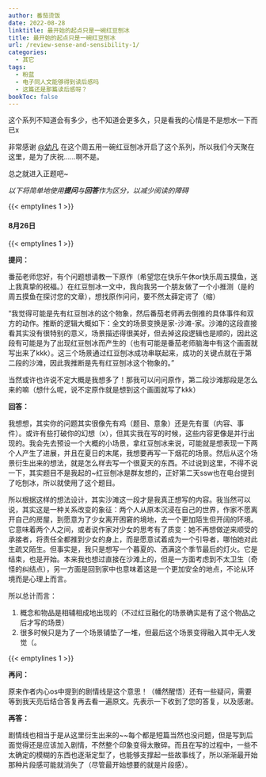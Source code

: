 ```yaml
---
author: 番茄烫饭
date: 2022-08-28
linktitle: 最开始的起点只是一碗红豆刨冰
title: 最开始的起点只是一碗红豆刨冰
url: /review-sense-and-sensibility-1/
categories:
  - 其它
tags:
  - 粉蓝
  - 电子同人文能够得到读后感吗
  - 这篇还是那篇读后感呀？
bookToc: false
---
```


这个系列不知道会有多少，也不知道会更多久，只是看我的心情是不是想水一下而已x

非常感谢 [@幼凡](https://youfan99.lofter.com/) 在这个周五用一碗红豆刨冰开启了这个系列，所以我们今天聚在这里，是为了庆祝……啊不是。

总之就进入正题吧~

<!--more-->

*以下将简单地使用**提问**与**回答**作为区分，以减少阅读的障碍*

{{< emptylines 1 >}}

#### **8月26日**

{{< emptylines 1 >}}

**提问：**

番茄老师您好，有个问题想请教一下原作（希望您在快乐午休or快乐周五摸鱼，送上我真挚的祝福。）在红豆刨冰一文中，我向我另一个朋友做了一个小推测（是的周五摸鱼在探讨您的文章），想找原作问问，要不然太薛定谔了（缩）

“我觉得可能是先有红豆刨冰的这个物象，然后番茄老师再去倒推的具体事件和双方的动作。推断的逻辑大概如下：全文的场景变换是家-沙滩-家。沙滩的这段直接看其实没有很特别的意义，场景描述得很美好，但去掉这段逻辑也是顺的，因此这段有可能是为了出现红豆刨冰而产生的（也有可能是番茄老师脑海中有这个画面就写出来了kkk）。这三个场景通过红豆刨冰成功串联起来，成功的关键点就在于第二段的沙滩，因此我推断是先有红豆刨冰这个物象的。”

当然或许也许说不定大概是我想多了！那我可以问问原作，第二段沙滩那段是怎么来的嘛（想什么呢，说不定原作就是想到这个画面就写了kkk）

**回答：**

我想想，其实你的问题其实很像先有鸡（题目、意象）还是先有蛋（内容、事件）。或许有些打破你的幻想（x），但其实我在写的时候，这些内容更像是并行出现的。我会先去预设一个大概的小场景，拿红豆刨冰来说，可能就是想表现一下两个人产生了进展，并且在夏日的末尾，我想要再写一下烟花的场景。然后从这个场景衍生出来的想法，就是怎么样去写一个很夏天的东西。不过说到这里，不得不说一下，其实题目不是我起的~红豆刨冰是群友想的，正好第二天ssw也在电台提到了吃刨冰，所以就使用了这个题目。

所以根据这样的想法设计，其实沙滩这一段才是我真正想写的内容。我当然可以说，其实这是一种关系改变的象征：两个人从原本沉浸在自己的世界，作家不愿离开自己的房屋，到愿意为了少女离开困窘的境地，去一个更加陌生但开阔的环境。它意味着两个人之间，或者说作家对少女的思考有了质变：她不再想做逆来顺受的承接者，将责任全都推到少女的身上，而是愿意试着成为一个引导者，哪怕她对此生疏又陌生。但事实是，我只是想写一个暮夏的、洒满这个季节最后的灯火。它是结束，也是开始。本来我也想过直接在沙滩上的，但是一方面考虑到不太卫生（奇怪的纠结点），另一方面是回到家中也意味着这是一个更加安全的地点，不论从环境而是心理上而言。

所以总计而言：
1. 概念和物品是相辅相成地出现的（不过红豆融化的场景确实是有了这个物品之后才写的场景）
2. 很多时候只是为了一个场景铺垫了一堆，但最后这个场景变得融入其中无人发觉（。

{{< emptylines 1 >}}

**再问：**

原来作者内心os中提到的剧情线是这个意思！（幡然醒悟）还有一些疑问，需要等到我天亮后结合答复再去看一遍原文。先表示一下收到了您的答复，以及感谢。

**再答：**

剧情线也相当于是从这里衍生出来的~~每个都是短篇当然也没问题，但是写到后面觉得还是应该加入剧情，不然整个印象变得太散碎。而且在写的过程中，一些不太确定的模糊的东西也逐渐定型了，也能够支撑起一些故事线了，所以渐渐最开始那种片段感可能就消失了（尽管最开始想要的就是片段感）。
